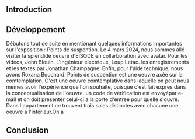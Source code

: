 ## Introduction



## Développement
Débutons tout de suite en mentionant quelques informations importantes sur l'exposition : Points de suspention. Le 4 mars 2024, nous sommes allé visiter la splendide oeuvre d'EISODE en collarboration avec avatar. Pour les videos, John Blouin. L'Ingénieur électrique, Loup Letac. les enregistrements et les textes par Jonathan Champagne. Enfin, pour l'aide technique, nous avons Roxana Bouchard. Points de suspention est une oeuvre axée sur la comtemplation. C'est une oeuvre comtemplative dans laquelle on peut nous memes avoir l'expérience que l'on souhaite, puisque c'est fait expres dans la conceptualisation de l'oeuvre. un code de vérification est envoyépar e-mail et on doit présenter celui-ci a la porte d'entree pour quelle s'ouvre. Dans l'appartement ce trouvent trois sales distinctes avec chacune une oeuvre a l'intérieur.On a 

## Conclusion

